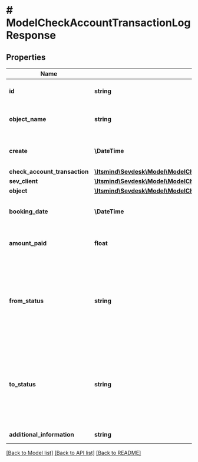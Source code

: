 # # ModelCheckAccountTransactionLogResponse

## Properties

Name | Type | Description | Notes
------------ | ------------- | ------------- | -------------
**id** | **string** | The check account transaction id | [optional] [readonly]
**object_name** | **string** | The check account transaction object name | [optional] [readonly]
**create** | **\DateTime** | Date of check account transaction creation | [optional] [readonly]
**check_account_transaction** | [**\Itsmind\Sevdesk\Model\ModelCheckAccountTransactionResponse**](ModelCheckAccountTransactionResponse.md) |  | [optional]
**sev_client** | [**\Itsmind\Sevdesk\Model\ModelCheckAccountTransactionResponseSevClient**](ModelCheckAccountTransactionResponseSevClient.md) |  | [optional]
**object** | [**\Itsmind\Sevdesk\Model\ModelCheckAccountTransactionLogResponseObject**](ModelCheckAccountTransactionLogResponseObject.md) |  | [optional]
**booking_date** | **\DateTime** | Date the check account transaction was booked | [optional] [readonly]
**amount_paid** | **float** | Amount booked on the check account transaction | [optional] [readonly]
**from_status** | **string** | Status of the check account transaction.&lt;br&gt;       100 &lt;-&gt; Created&lt;br&gt;       200 &lt;-&gt; Linked&lt;br&gt;       300 &lt;-&gt; Private&lt;br&gt;       350 &lt;-&gt; Automatically&lt;br&gt;       400 &lt;-&gt; Booked | [optional] [readonly]
**to_status** | **string** | Status of the check account transaction.&lt;br&gt;       100 &lt;-&gt; Created&lt;br&gt;       200 &lt;-&gt; Linked&lt;br&gt;       300 &lt;-&gt; Private&lt;br&gt;       350 &lt;-&gt; Automatically&lt;br&gt;       400 &lt;-&gt; Booked | [optional] [readonly]
**additional_information** | **string** |  | [optional] [readonly]

[[Back to Model list]](../../README.md#models) [[Back to API list]](../../README.md#endpoints) [[Back to README]](../../README.md)
